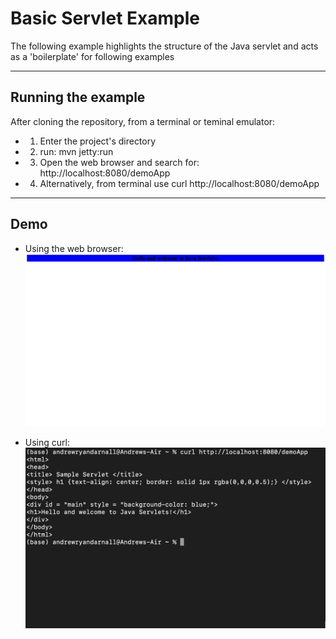 # Basic Servlet Example

The following example highlights the structure of the Java servlet and acts as a 'boilerplate' for
following examples

----

## Running the example

After cloning the repository, from a terminal or teminal emulator:

- 1) Enter the project's directory
- 2) run: mvn jetty:run
- 3) Open the web browser and search for: http://localhost:8080/demoApp
- 4) Alternatively, from terminal use curl http://localhost:8080/demoApp

----

## Demo

- Using the web browser:
![Web Browser Demo](../imgs/browser-demo.png)

- Using curl:
![Curl Demo](../imgs/curl-demo.png)